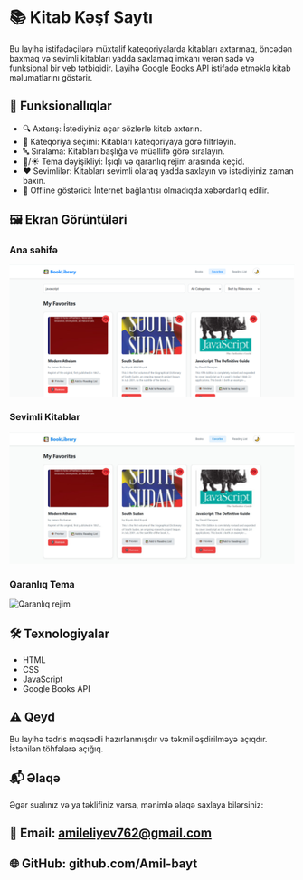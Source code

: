 # 📚 Kitab Kəşf Saytı

Bu layihə istifadəçilərə müxtəlif kateqoriyalarda kitabları axtarmaq, öncədən baxmaq və sevimli kitabları yadda saxlamaq imkanı verən sadə və funksional bir veb tətbiqidir. Layihə [Google Books API](https://developers.google.com/books) istifadə etməklə kitab məlumatlarını göstərir.

## 🚀 Funksionallıqlar

- 🔍 Axtarış: İstədiyiniz açar sözlərlə kitab axtarın.
- 📂 Kateqoriya seçimi: Kitabları kateqoriyaya görə filtrləyin.
- 🔤 Sıralama: Kitabları başlığa və müəllifə görə sıralayın.
- 🌙/☀️ Tema dəyişikliyi: İşıqlı və qaranlıq rejim arasında keçid.
- ❤️ Sevimlilər: Kitabları sevimli olaraq yadda saxlayın və istədiyiniz zaman baxın.
- 📶 Offline göstərici: İnternet bağlantısı olmadıqda xəbərdarlıq edilir.

## 🖼️ Ekran Görüntüləri

### Ana səhifə
![Ana səhifə](https://github.com/Amil-bayt/Final/blob/main/BookBrowse/images/image.png)

### Sevimli Kitablar
![Sevimlilər](https://github.com/Amil-bayt/Final/blob/main/BookBrowse/images/favorites.jpg)

### Qaranlıq Tema
![Qaranlıq rejim](screenshots/dark-theme.png)

## 🛠️ Texnologiyalar

- HTML
- CSS
- JavaScript
- Google Books API

## ⚠️ Qeyd
Bu layihə tədris məqsədli hazırlanmışdır və təkmilləşdirilməyə açıqdır. İstənilən töhfələrə açığıq.

## 📬 Əlaqə
Əgər sualınız və ya təklifiniz varsa, mənimlə əlaqə saxlaya bilərsiniz:

## 💌 Email: amileliyev762@gmail.com

## 🌐 GitHub: github.com/Amil-bayt
